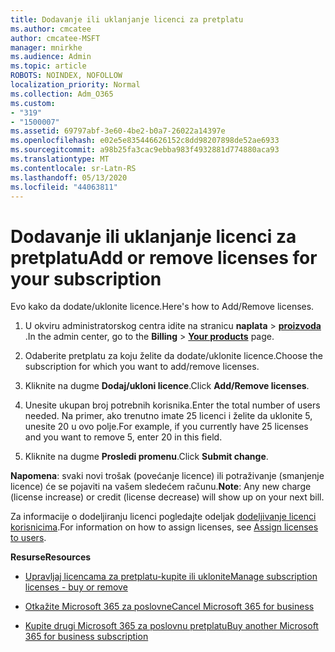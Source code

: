 ```yaml
---
title: Dodavanje ili uklanjanje licenci za pretplatu
ms.author: cmcatee
author: cmcatee-MSFT
manager: mnirkhe
ms.audience: Admin
ms.topic: article
ROBOTS: NOINDEX, NOFOLLOW
localization_priority: Normal
ms.collection: Adm_O365
ms.custom:
- "319"
- "1500007"
ms.assetid: 69797abf-3e60-4be2-b0a7-26022a14397e
ms.openlocfilehash: e02e5e835446626152c8dd98207898de52ae6933
ms.sourcegitcommit: a98b25fa3cac9ebba983f4932881d774880aca93
ms.translationtype: MT
ms.contentlocale: sr-Latn-RS
ms.lasthandoff: 05/13/2020
ms.locfileid: "44063811"
---
```

# <a name="add-or-remove-licenses-for-your-subscription"></a><span data-ttu-id="2dd83-102">Dodavanje ili uklanjanje licenci za pretplatu</span><span class="sxs-lookup"><span data-stu-id="2dd83-102">Add or remove licenses for your subscription</span></span>

<span data-ttu-id="2dd83-103">Evo kako da dodate/uklonite licence.</span><span class="sxs-lookup"><span data-stu-id="2dd83-103">Here's how to Add/Remove licenses.</span></span>
  
1. <span data-ttu-id="2dd83-104">U okviru administratorskog centra idite na stranicu **naplata** \> **[proizvoda](https://go.microsoft.com/fwlink/p/?linkid=842054)** .</span><span class="sxs-lookup"><span data-stu-id="2dd83-104">In the admin center, go to the **Billing** \> **[Your products](https://go.microsoft.com/fwlink/p/?linkid=842054)** page.</span></span>

2. <span data-ttu-id="2dd83-105">Odaberite pretplatu za koju želite da dodate/uklonite licence.</span><span class="sxs-lookup"><span data-stu-id="2dd83-105">Choose the subscription for which you want to add/remove licenses.</span></span>

3. <span data-ttu-id="2dd83-106">Kliknite na dugme **Dodaj/ukloni licence**.</span><span class="sxs-lookup"><span data-stu-id="2dd83-106">Click **Add/Remove licenses**.</span></span>

4. <span data-ttu-id="2dd83-107">Unesite ukupan broj potrebnih korisnika.</span><span class="sxs-lookup"><span data-stu-id="2dd83-107">Enter the total number of users needed.</span></span> <span data-ttu-id="2dd83-108">Na primer, ako trenutno imate 25 licenci i želite da uklonite 5, unesite 20 u ovo polje.</span><span class="sxs-lookup"><span data-stu-id="2dd83-108">For example, if you currently have 25 licenses and you want to remove 5, enter 20 in this field.</span></span>

5. <span data-ttu-id="2dd83-109">Kliknite na dugme **Prosledi promenu**.</span><span class="sxs-lookup"><span data-stu-id="2dd83-109">Click **Submit change**.</span></span>

<span data-ttu-id="2dd83-110">**Napomena**: svaki novi trošak (povećanje licence) ili potraživanje (smanjenje licence) će se pojaviti na vašem sledećem računu.</span><span class="sxs-lookup"><span data-stu-id="2dd83-110">**Note**: Any new charge (license increase) or credit (license decrease) will show up on your next bill.</span></span>

<span data-ttu-id="2dd83-111">Za informacije o dodeljiranju licenci pogledajte odeljak [dodeljivanje licenci korisnicima](https://docs.microsoft.com/microsoft-365/admin/manage/assign-licenses-to-users).</span><span class="sxs-lookup"><span data-stu-id="2dd83-111">For information on how to assign licenses, see [Assign licenses to users](https://docs.microsoft.com/microsoft-365/admin/manage/assign-licenses-to-users).</span></span>

<span data-ttu-id="2dd83-112">**Resurse**</span><span class="sxs-lookup"><span data-stu-id="2dd83-112">**Resources**</span></span>
  
- [<span data-ttu-id="2dd83-113">Upravljaj licencama za pretplatu-kupite ili uklonite</span><span class="sxs-lookup"><span data-stu-id="2dd83-113">Manage subscription licenses - buy or remove</span></span>](https://docs.microsoft.com/microsoft-365/commerce/licenses/buy-licenses)

- [<span data-ttu-id="2dd83-114">Otkažite Microsoft 365 za poslovne</span><span class="sxs-lookup"><span data-stu-id="2dd83-114">Cancel Microsoft 365 for business</span></span>](https://support.office.com/article/Cancel-Office-365-for-business-b1bc0bef-4608-4601-813a-cdd9f746709a)

- [<span data-ttu-id="2dd83-115">Kupite drugi Microsoft 365 za poslovnu pretplatu</span><span class="sxs-lookup"><span data-stu-id="2dd83-115">Buy another Microsoft 365 for business subscription</span></span>](https://support.office.com/article/Buy-another-Office-365-for-business-subscription-fab3b86c-3359-4042-8692-5d4dc7550b7c)
